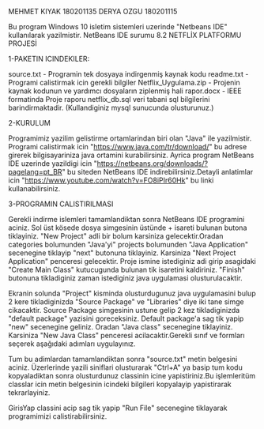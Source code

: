 MEHMET KIYAK 180201135
DERYA OZGU 180201115
                                                             
Bu program Windows 10 isletim sistemleri uzerinde "Netbeans IDE" kullanılarak yazilmistir.
NetBeans IDE surumu 8.2
                                              NETFLİX PLATFORMU PROJESİ

1-PAKETIN ICINDEKILER:

source.txt - Programin tek dosyaya indirgenmiş kaynak kodu
readme.txt - Programi calistirmak icin gerekli bilgiler
Netflix_Uygulama.zip - Projenin kaynak kodunun ve yardımcı dosyaların ziplenmiş hali
rapor.docx - IEEE formatinda Proje raporu
netflix_db.sql veri tabani sql bilgilerini barindirmaktadir. (Kullandiginiz mysql sunucunda olusturunuz.)

2-KURULUM

Programimiz yazilim gelistirme ortamlarindan biri olan "Java" ile yazilmistir. Programi calistirmak icin "https://www.java.com/tr/download/"  bu adrese girerek
bilgisayariniza java ortamini kurabilirsiniz. Ayrica program NetBeans IDE uzerinde yazildigi icin "https://netbeans.org/downloads/?pagelang=pt_BR" bu siteden
NetBeans IDE indirebilirsiniz.Detayli anlatimlar icin "https://www.youtube.com/watch?v=FO8iPIr60Hk" bu linki kullanabilirsiniz.

3-PROGRAMIN CALISTIRILMASI 

Gerekli indirme islemleri tamamlandiktan sonra NetBeans IDE programini aciniz. Sol üst kösede dosya simgesinin üstünde + isareti bulunan butona tiklayiniz. 
"New Project" adli bir bolum karsiniza gelecektir.Oradan categories bolumunden "Java'yi" projects bolumunden "Java Application" secenegine tiklayip "next" butonuna 
tiklayiniz. Karsiniza "Next Project Application" penceresi gelecektir. Proje ismine istediginiz adi girip asagidaki "Create Main Class" kutucugunda bulunan tik 
isaretini kaldiriniz. "Finish" butonuna tikladiginiz zaman istediginiz java uygulamasi olusturulacaktir.

Ekranin solunda "Project" kisminda olusturdugunuz java uygulamasini bulup 2 kere tikladiginizda "Source Package" ve "Libraries" diye iki tane simge cikacaktir.
Source Package simgesinin ustune gelip 2 kez tikladiginizda "default package" yazisini goreceksiniz. Default package'a sag tik yapip "new" secenegine geliniz.
Oradan "Java class" secenegine tiklayiniz. Karsiniza "New Java Class" penceresi acilacaktir.Gerekli sınıf ve formları seçerek aşağıdaki adımları uygulayınız.

Tum bu adimlardan tamamlandiktan sonra "source.txt" metin belgesini aciniz. Üzerlerinde yazili siniflari olusturarak "Ctrl+A" ya basip tum kodu kopyaladiktan sonra olusturdunuz 
classinin icine yapistiriniz.Bu işlemleritüm classlar icin metin belgesinin icindeki bilgileri kopyalayip yapistirarak tekrarlayiniz.

GirisYap classini acip sag tik yapip "Run File" secenegine tiklayarak programimizi calistirabilirsiniz.
